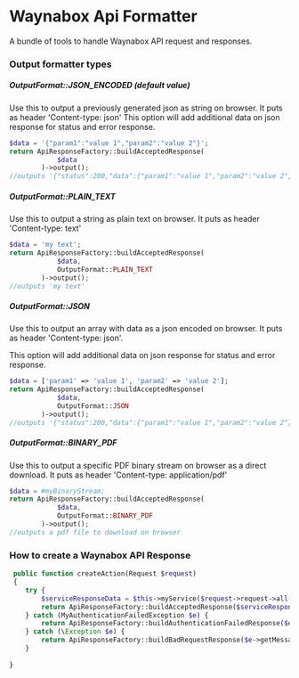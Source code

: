 # Waynabox Api Formatter

A bundle of tools to handle Waynabox API request and responses.
 
### Output formatter types

##### OutputFormat::JSON_ENCODED (default value)
Use this to output a previously generated json as string on browser. It puts as header 'Content-type: json'
This option will add additional data on json response for status and error response.
```php
$data = '{"param1":"value 1","param2":"value 2"}';
return ApiResponseFactory::buildAcceptedResponse(
            $data
        )->output();
//outputs '{"status":200,"data":{"param1":"value 1","param2":"value 2"},"error":{}}'
```

##### OutputFormat::PLAIN_TEXT
Use this to output a string as plain text on browser. It puts as header 'Content-type: text' 
```php
$data = 'my text';
return ApiResponseFactory::buildAcceptedResponse(
            $data,
            OutputFormat::PLAIN_TEXT
        )->output();
//outputs 'my text'
```
 
##### OutputFormat::JSON
Use this to output an array with data as a json encoded on browser. It puts as header 'Content-type: json'.

This option will add additional data on json response for status and error response.
```php
$data = ['param1' => 'value 1', 'param2' => 'value 2'];
return ApiResponseFactory::buildAcceptedResponse(
            $data,
            OutputFormat::JSON
        )->output();
//outputs '{"status":200,"data":{"param1":"value 1","param2":"value 2"},"error":{}}'
```

##### OutputFormat::BINARY_PDF
Use this to output a specific PDF binary stream on browser as a direct download. It puts as header 'Content-type: application/pdf'
```php
$data = #myBinaryStream;
return ApiResponseFactory::buildAcceptedResponse(
            $data,
            OutputFormat::BINARY_PDF
        )->output();
//outputs a pdf file to download on browser
```


### How to create a Waynabox API Response
```php
 public function createAction(Request $request)
 {
    try {
        $serviceResponseData = $this->myService($request->request->all());
        return ApiResponseFactory::buildAcceptedResponse($serviceResponse->response())->output();
    } catch (MyAuthenticationFailedException $e) {
        return ApiResponseFactory::buildAuthenticationFailedResponse($e->getMessage())->output();
    } catch (\Exception $e) {
        return ApiResponseFactory::buildBadRequestResponse($e->getMessage())->output();
    }
    
}
```